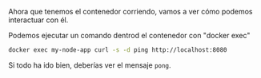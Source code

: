 Ahora que tenemos el contenedor corriendo, vamos a ver cómo podemos interactuar con él.

Podemos ejecutar un comando dentrod el contenedor con "docker exec"

```bash
docker exec my-node-app curl -s -d ping http://localhost:8080
```

Si todo ha ido bien, deberías ver el mensaje `pong`.